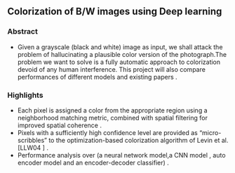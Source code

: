 ## Colorization of B/W images using Deep learning

### Abstract

* Given a grayscale (black and white) image as input, we shall attack the problem of
hallucinating a plausible color version of the photograph.The problem we want to solve is a
fully automatic approach to colorization devoid of any human interference. This project will also compare performances of different models and existing papers .



### Highlights 
- Each pixel is assigned a color from the appropriate region using a
neighborhood matching metric, combined with spatial filtering for improved
spatial coherence .
- Pixels with a sufficiently high confidence level are provided as
“micro-scribbles” to the optimization-based colorization algorithm of Levin et
al. [LLW04 ] .
- Performance analysis over (a neural network model,a CNN model , auto encoder model and an
encoder-decoder classifier) .



